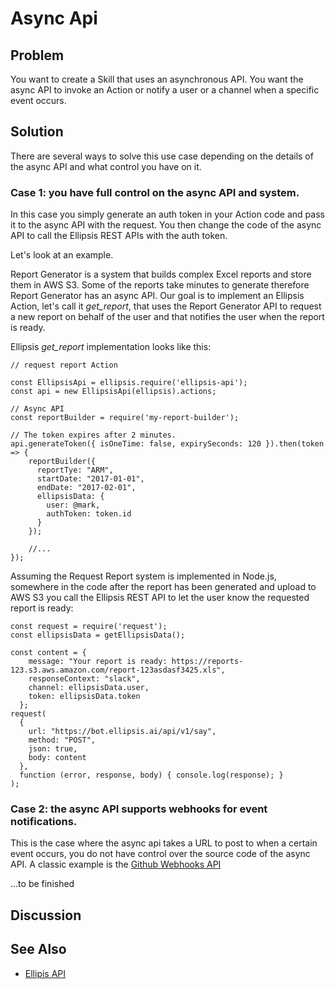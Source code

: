 # Async Api

## Problem
You want to create a Skill that uses an asynchronous API. You want the async API
to invoke an Action or notify a user or a channel when a specific event occurs.

## Solution
There are several ways to solve this use case depending on the details of the async
API and what control you have on it.

### Case 1: you have full control on the async API and system.
In this case you simply generate an auth token in your Action code and pass it
to the async API with the request. You then change the code of the async API to call
the Ellipsis REST APIs with the auth token.

Let's look at an example.

Report Generator is a system that builds complex Excel reports and store them
in AWS S3. Some of the reports take minutes to generate therefore Report
Generator has an async API. Our goal is to implement an Ellipsis Action, let's
call it _get_report_, that uses the Report Generator API to request a new
report on behalf of the user and that notifies the user when the report is ready.

Ellipsis _get_report_ implementation looks like this:

```
// request report Action

const EllipsisApi = ellipsis.require('ellipsis-api');
const api = new EllipsisApi(ellipsis).actions;

// Async API
const reportBuilder = require('my-report-builder');

// The token expires after 2 minutes.
api.generateToken({ isOneTime: false, expirySeconds: 120 }).then(token => {
    reportBuilder({
      reportTye: "ARM",
      startDate: "2017-01-01",
      endDate: "2017-02-01",
      ellipsisData: {
        user: @mark,
        authToken: token.id
      }
    });

    //...
});

```
Assuming the Request Report system is implemented in Node.js, somewhere in the
code after the report has been generated and upload to AWS S3 you call the Ellipsis
REST API to let the user know the requested report is ready:

```
const request = require('request');
const ellipsisData = getEllipsisData();

const content = {
    message: "Your report is ready: https://reports-123.s3.aws.amazon.com/report-123asdasf3425.xls",
    responseContext: "slack",
    channel: ellipsisData.user,
    token: ellipsisData.token
  };
request(
  {
    url: "https://bot.ellipsis.ai/api/v1/say",
    method: "POST",
    json: true,
    body: content
  },
  function (error, response, body) { console.log(response); }
);
```

### Case 2: the async API supports webhooks for event notifications.
This is the case where the async api takes a URL to post to when a certain event
occurs, you do not have control over the source code of the async API. A classic
example is the [Github Webhooks API ](https://developer.github.com/webhooks/)

...to be finished
## Discussion

## See Also
* [Ellipis API](/developers/reference/api/v1/overview)
